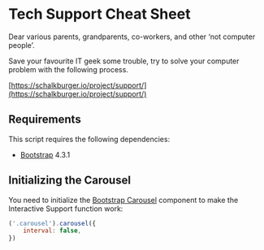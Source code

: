 # Tech Support Cheat Sheet

Dear various parents, grandparents, co-workers, and other ‘not computer people’.

Save your favourite IT geek some trouble, try to solve your computer problem with the following process.

[https://schalkburger.io/project/support/](https://schalkburger.io/project/support/)

## Requirements

This script requires the following dependencies:

- [Bootstrap](https://getbootstrap.com/docs/4.3/getting-started/download/) 4.3.1 

## Initializing the Carousel

You need to initialize the [Bootstrap Carousel](https://getbootstrap.com/docs/4.3/components/carousel/#via-javascript) component to make the Interactive Support function work:

```js
('.carousel').carousel({
    interval: false,
})
```